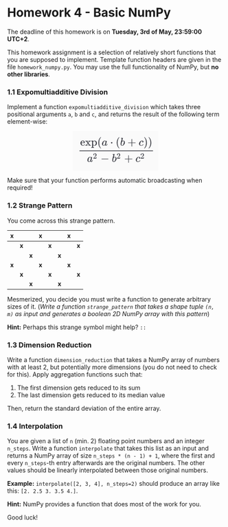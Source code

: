 # Homework 4 - Basic NumPy

The deadline of this homework is on **Tuesday, 3rd of May, 23:59:00 UTC+2**.

This homework assignment is a selection of relatively short functions that you are supposed to implement. Template function headers are given in the file `homework_numpy.py`. You may use the full functionality of NumPy, but **no other libraries**.

### 1.1 Expomultiadditive Division

Implement a function `expomultiadditive_division` which takes three positional arguments `a`, `b` and `c`, and returns the result of the following term element-wise:

<p align="center">
    <img src="formula.png" width="200" align="center">
</p>

Make sure that your function performs automatic broadcasting when required!

### 1.2 Strange Pattern

You come across this strange pattern.

| x     |       |       | x     |       |       | x     |       |
| ----- | ----- | ----- | ----- | ----- | ----- | ----- | ----- |
|       | **x** |       |       | **x** |       |       | **x** |
|       |       | **x** |       |       | **x** |       |       |
| **x** |       |       | **x** |       |       | **x** |       |
|       | **x** |       |       | **x** |       |       | **x** |
|       |       | **x** |       |       | **x** |       |       |

Mesmerized, you decide you must write a function to generate arbitrary sizes of it. (_Write a function `strange_pattern` that takes a shape tuple `(n, m)` as input and generates a boolean 2D NumPy array with this pattern_)

**Hint:** Perhaps this strange symbol might help? `::`

### 1.3 Dimension Reduction

Write a function `dimension_reduction` that takes a NumPy array of numbers with at least 2, but potentially more dimensions (you do not need to check for this). Apply aggregation functions such that:

1. The first dimension gets reduced to its sum
2. The last dimension gets reduced to its median value

Then, return the standard deviation of the entire array.

### 1.4 Interpolation

You are given a list of `n` (min. 2) floating point numbers and an integer `n_steps`. Write a function `interpolate` that takes this list as an input and returns a NumPy array of size `n_steps * (n - 1) + 1`, where the first and every `n_steps`-th entry afterwards are the original numbers. The other values should be linearly interpolated between those original numbers.

**Example:** `interpolate([2, 3, 4], n_steps=2)` should produce an array like this: `[2. 2.5 3. 3.5 4.]`.

**Hint:** NumPy provides a function that does most of the work for you.

Good luck!
